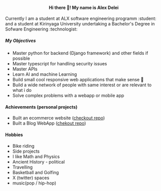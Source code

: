 #### <center>Hi there :wave:! My name is Alex Delei</center>

<p>Currently I am a student at ALX software engineering programm :student: and a student at Kirinyaga University
undertaking a Bachelor's Degree in Sofware Engineering :technologist:</p>

##### My Objectives
- Master python for backend (Django framework) and other fields if possible
- Master typescript for handling security issues
- Master APIs
- Learn AI and machine Learning
- Build small cool responsive web applications that make sense :brain:
- Build a wide network of people with same interest or are relevant to what i do
- Solve complex problems with a webapp or mobile app

#### Achievements (personal projects)
- Built an ecommerce website ([checkout repo](https://github.com/AlexDelei/Web01_2023))
- Built a Blog WebApp ([chekout repo](https://github.com/AlexDelei/BlogApp))

#### Hobbies
- Bike riding
- Side projects
- I like Math and Physics
- Ancient History - political
- Travelling
- Basketball and Golfing
- X (twitter) spaces
- music(pop / hip-hop)



<!---
AlexDelei/AlexDelei is a ✨ special ✨ repository because its `README.md` (this file) appears on your GitHub profile.
You can click the Preview link to take a look at your changes.
--->
